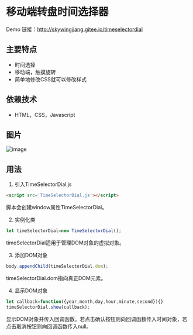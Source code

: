 # 移动端转盘时间选择器

Demo 链接：http://skywingjiang.gitee.io/timeselectordial

## 主要特点

- 时间选择
- 移动端，触摸旋转
- 简单地修改CSS就可以修改样式

## 依赖技术

 - HTML，CSS，Javascript

## 图片

![image](http://skywingjiang.gitee.io/timeselectordial/DemoImage_1.jpg)

## 用法

1. 引入TimeSelectorDial.js

```html
<script src='TimeSelectorDial.js'></script>
```

脚本会创建window属性TimeSelectorDial。

2. 实例化类

```javascript
let timeSelectorDial=new TimeSelectorDial();
```

timeSelectorDial适用于管理DOM对象的虚拟对象。

3. 添加DOM对象

```javascript
body.appendChild(timeSelectorDial.dom);
```

timeSelectorDial.dom指向真正DOM元素。

4. 显示DOM对象

```javascript
let callback=function({year,month,day,hour,minute,second}){}
timeSelectorDial.show(callback);
```

显示DOM对象并传入回调函数。若点击确认按钮则向回调函数传入时间对象，若点击取消按钮则向回调函数传入null。

